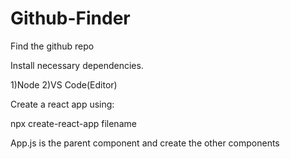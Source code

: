 # Github-Finder
Find the github repo  
 
Install necessary dependencies.

1)Node 2)VS Code(Editor)

Create a react app using:

npx create-react-app filename

App.js is the parent component and create the other components



